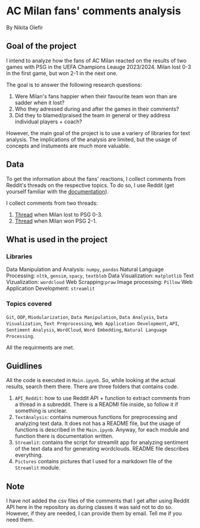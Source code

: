 # AC Milan fans' comments analysis

By Nikita Olefir

## Goal of the project

I intend to analyze how the fans of AC Milan reacted on the results of two games with PSG in the UEFA Champions Leauge 2023/2024. Milan lost 0-3 in the first game, but won 2-1 in the next one.

The goal is to answer the following research questions:

1) Were Milan's fans happier when their favourite team won than are sadder when it lost?
2) Who they adressed during and after the games in their comments?
3) Did they to blamed/praised the team in general or they address individual players + coach?

However, the main goal of the project is to use a variery of libraries for text analysis. The implications of the analysis are limited, but the usage of concepts and instuments are much more valuable.

## Data

To get the information about the fans' reactions, I collect comments from Reddit's threads on the respective topics. To do so, I use Reddit (get yourself familiar with the [documentation](https://www.reddit.com/dev/api/)).

I collect comments from two threads:

1) [Thread](https://www.reddit.com/r/ACMilan/comments/17gb1xz/match_thread_psg_vs_milan_champions_league_202324/) when Milan lost to PSG 0-3.
2) [Thread](https://www.reddit.com/r/ACMilan/comments/17pzwvv/scoreboard_paris_saintgermain_ac_milan/) when Milan won PSG 2-1.

## What is used in the project

### Libraries

Data Manipulation and Analysis: `numpy`, `pandas`
Natural Language Processing: `nltk`, `gensim`, `spacy`, `textblob`
Data Visualization: `matplotlib`
Text Vizualization: `wordcloud`
Web Scrapping:`praw`
Image processing: `Pillow`
Web Application Development: `streamlit`

### Topics covered

`Git`, `OOP`, `Miodularization`, `Data Manipulation`, `Data Analysis`, `Data Visualization`, `Text Preprocessing`, `Web Application Development`, `API`, `Sentiment Analysis`, `WordCloud`, `Word Embedding`, `Natural Language Processing`.

All the requirments are met.

## Guidlines

All the code is executed in `Main.ipynb`. So, while looking at the actual results, search them there.
There are three folders that contains code.

1) `API_Reddit`: how to use Reddit API + function to extract comments from a thread in a subreddit. There is a READMI file inside, so follow it if something is unclear.
2) `TextAnalysis`: contains numerous functions for preprocessing and analyzing text data. It does not has a README file, but the usage of functions is described in the `Main.ipynb`. Anyway, for each module and function there is documentation written.
3) `Streamlit`: contains the script for streamlit app for analyzing sentiment of the text data and for generating wordclouds. README file describes everything.
4) `Pictures` contains pictures that I used for a markdown file of the `Streamlit` module.

## Note

I have not added the csv files of the comments that I get after using Reddit API here in the repository as during classes it was said not to do so. However, if they are needed, I can provide them by email. Tell me if you need them.
